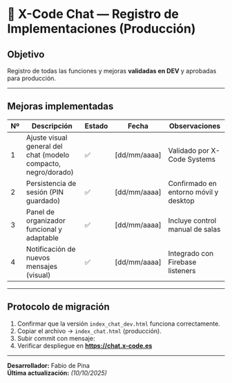 # 🏁 X-Code Chat — Registro de Implementaciones (Producción)

##  Objetivo
Registro de todas las funciones y mejoras **validadas en DEV** y aprobadas para producción.

---

##  Mejoras implementadas

| Nº | Descripción | Estado | Fecha | Observaciones |
|----|--------------|---------|--------|----------------|
| 1 | Ajuste visual general del chat (modelo compacto, negro/dorado) | ✅ | [dd/mm/aaaa] | Validado por X-Code Systems |
| 2 | Persistencia de sesión (PIN guardado) | ✅ | [dd/mm/aaaa] | Confirmado en entorno móvil y desktop |
| 3 | Panel de organizador funcional y adaptable | ✅ | [dd/mm/aaaa] | Incluye control manual de salas |
| 4 | Notificación de nuevos mensajes (visual) | ✅ | [dd/mm/aaaa] | Integrado con Firebase listeners |

---

## Protocolo de migración
1. Confirmar que la versión `index_chat_dev.html` funciona correctamente.  
2. Copiar el archivo → `index_chat.html` (producción).  
3. Subir commit con mensaje:  
4. Verificar despliegue en **https://chat.x-code.es**

---

 **Desarrollador:** Fabio de Pina  
 **Última actualización:** _(10/10/2025)_
